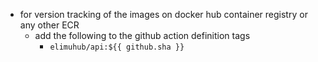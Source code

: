 - for version tracking of the images on docker hub container registry or any other ECR
    - add the following to the github action definition tags
        - `elimuhub/api:${{ github.sha }}`